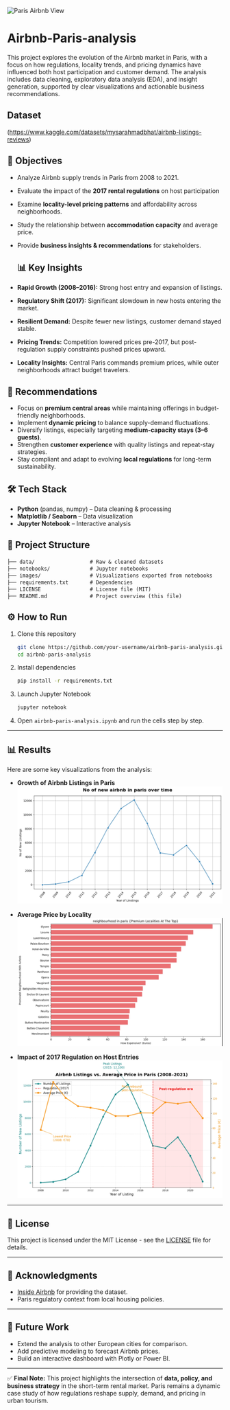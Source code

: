 ![Paris Airbnb View](https://news.airbnb.com/wp-content/uploads/sites/4/2019/06/PJM020719Q202_Luxe_WanakaNZ_LivingRoom_0264-LightOn_R1.jpg?fit=2500%2C1666)
# Airbnb-Paris-analysis
This project explores the evolution of the Airbnb market in Paris, with a focus on how regulations, locality trends, and pricing dynamics have influenced both host participation and customer demand.
The analysis includes data cleaning, exploratory data analysis (EDA), and insight generation, supported by clear visualizations and actionable business recommendations.


## Dataset 
(https://www.kaggle.com/datasets/mysarahmadbhat/airbnb-listings-reviews)


## 📌 Objectives

* Analyze Airbnb supply trends in Paris from 2008 to 2021.
* Evaluate the impact of the **2017 rental regulations** on host participation
* Examine **locality-level pricing patterns** and affordability across neighborhoods.
* Study the relationship between **accommodation capacity** and average price.
* Provide **business insights & recommendations** for stakeholders.

  ## 📊 Key Insights

* **Rapid Growth (2008–2016):** Strong host entry and expansion of listings.
* **Regulatory Shift (2017):** Significant slowdown in new hosts entering the market.
* **Resilient Demand:** Despite fewer new listings, customer demand stayed stable.
* **Pricing Trends:** Competition lowered prices pre-2017, but post-regulation supply constraints pushed prices upward.
* **Locality Insights:** Central Paris commands premium prices, while outer neighborhoods attract budget travelers.


## 🚀 Recommendations

* Focus on **premium central areas** while maintaining offerings in budget-friendly neighborhoods.
* Implement **dynamic pricing** to balance supply-demand fluctuations.
* Diversify listings, especially targeting **medium-capacity stays (3–6 guests)**.
* Strengthen **customer experience** with quality listings and repeat-stay strategies.
* Stay compliant and adapt to evolving **local regulations** for long-term sustainability.


## 🛠️ Tech Stack

* **Python** (pandas, numpy) – Data cleaning & processing
* **Matplotlib / Seaborn** – Data visualization
* **Jupyter Notebook** – Interactive analysis



## 📂 Project Structure

```
├── data/                  # Raw & cleaned datasets
├── notebooks/             # Jupyter notebooks
├── images/                # Visualizations exported from notebooks
├── requirements.txt       # Dependencies
├── LICENSE                # License file (MIT)
├── README.md              # Project overview (this file)
```

## ⚙️ How to Run

1. Clone this repository

   ```bash
   git clone https://github.com/your-username/airbnb-paris-analysis.git
   cd airbnb-paris-analysis
   ```

2. Install dependencies

   ```bash
   pip install -r requirements.txt
   ```

3. Launch Jupyter Notebook

   ```bash
   jupyter notebook
   ```

4. Open `airbnb-paris-analysis.ipynb` and run the cells step by step.

---

## 📊 Results

Here are some key visualizations from the analysis:

* **Growth of Airbnb Listings in Paris**
  ![Listing Growth](https://github.com/sumitgaikwad01/Airbnb-Paris-analysis/blob/main/images/Listing_growth.jpeg)

* **Average Price by Locality**
  ![Price by Locality](https://github.com/sumitgaikwad01/Airbnb-Paris-analysis/blob/main/images/price_locality.jpeg)

* **Impact of 2017 Regulation on Host Entries**
  ![Regulation Impact](https://github.com/sumitgaikwad01/Airbnb-Paris-analysis/blob/main/images/Regulation_impact.jpeg)

---

## 📜 License

This project is licensed under the MIT License - see the [LICENSE](LICENSE) file for details.

---

## 🙌 Acknowledgments

* [Inside Airbnb](http://insideairbnb.com/) for providing the dataset.
* Paris regulatory context from local housing policies.

---

## 🚀 Future Work
* Extend the analysis to other European cities for comparison.
* Add predictive modeling to forecast Airbnb prices.
* Build an interactive dashboard with Plotly or Power BI.

---

✅ **Final Note:**
This project highlights the intersection of **data, policy, and business strategy** in the short-term rental market.
Paris remains a dynamic case study of how regulations reshape supply, demand, and pricing in urban tourism.
